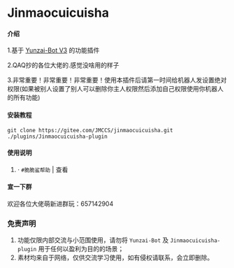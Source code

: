 # Jinmaocuicuisha

#### 介绍

1.基于 [Yunzai-Bot V3](https://github.com/Le-niao/Yunzai-Bot) 的功能插件

2.QAQ抄的各位大佬的.感觉没啥用的样子

3.非常重要！非常重要！非常重要！使用本插件后请第一时间给机器人发设置绝对权限(如果被别人设置了别人可以删除你主人权限然后添加自己权限使用你机器人的所有功能)

#### 安装教程

`git clone https://gitee.com/JMCCS/jinmaocuicuisha.git ./plugins/Jinmaocuicuisha-plugin`

#### 使用说明

1. · `#脆脆鲨帮助` | 查看

#### 宣一下群
欢迎各位大佬萌新进群玩：657142904

### 免责声明

1. 功能仅限内部交流与小范围使用，请勿将 `Yunzai-Bot` 及 `Jinmaocuicuisha-plugin` 用于任何以盈利为目的的场景；
2. 素材均来自于网络，仅供交流学习使用，如有侵权请联系，会立即删除。